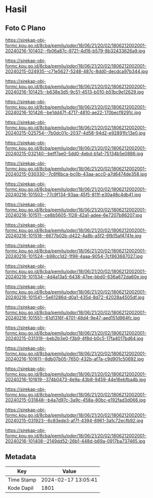 # Hasil

## Foto C Plano

https://sirekap-obj-formc.kpu.go.id/8cba/pemilu/pdpr/18/06/21/20/02/1806212002001-20240216-101402--fb06a87c-9721-4d18-b579-8b32433626a9.jpg

https://sirekap-obj-formc.kpu.go.id/8cba/pemilu/pdpr/18/06/21/20/02/1806212002001-20240215-024935--c71e5627-5248-487c-8dd0-decdca97b344.jpg

https://sirekap-obj-formc.kpu.go.id/8cba/pemilu/pdpr/18/06/21/20/02/1806212002001-20240216-101425--b638e3d5-9c51-4513-b010-b51bc9e12629.jpg

https://sirekap-obj-formc.kpu.go.id/8cba/pemilu/pdpr/18/06/21/20/02/1806212002001-20240216-101426--be1dd47f-4717-4810-ae22-170becf9291c.jpg

https://sirekap-obj-formc.kpu.go.id/8cba/pemilu/pdpr/18/06/21/20/02/1806212002001-20240215-025754--7b0dc01c-2037-4d58-94d2-e92891fc13e0.jpg

https://sirekap-obj-formc.kpu.go.id/8cba/pemilu/pdpr/18/06/21/20/02/1806212002001-20240215-032140--beff7ae0-5dd0-4ebd-b1a1-75134b5e0886.jpg

https://sirekap-obj-formc.kpu.go.id/8cba/pemilu/pdpr/18/06/21/20/02/1806212002001-20240215-030330--7c6f6bca-bc0b-43aa-acc0-a7d6474de358.jpg

https://sirekap-obj-formc.kpu.go.id/8cba/pemilu/pdpr/18/06/21/20/02/1806212002001-20240216-101503--77c9f134-93aa-45f5-811f-e30a48c4db41.jpg

https://sirekap-obj-formc.kpu.go.id/8cba/pemilu/pdpr/18/06/21/20/02/1806212002001-20240216-101511--ce8b5605-1128-42a1-adee-6e7207b86207.jpg

https://sirekap-obj-formc.kpu.go.id/8cba/pemilu/pdpr/18/06/21/20/02/1806212002001-20240216-101518--6677b02b-d422-4a8b-a5f2-6fb15af4741e.jpg

https://sirekap-obj-formc.kpu.go.id/8cba/pemilu/pdpr/18/06/21/20/02/1806212002001-20240216-101524--b98cc1d2-1f98-4aaa-9054-7cf863687027.jpg

https://sirekap-obj-formc.kpu.go.id/8cba/pemilu/pdpr/18/06/21/20/02/1806212002001-20240216-101534--4d4a13a5-6438-47ee-bbd0-636a672da60e.jpg

https://sirekap-obj-formc.kpu.go.id/8cba/pemilu/pdpr/18/06/21/20/02/1806212002001-20240216-101541--5e61286d-d0a1-435d-8d72-42028a4505df.jpg

https://sirekap-obj-formc.kpu.go.id/8cba/pemilu/pdpr/18/06/21/20/02/1806212002001-20240216-101551--61d1316f-4701-48d4-9e47-aed151d964fc.jpg

https://sirekap-obj-formc.kpu.go.id/8cba/pemilu/pdpr/18/06/21/20/02/1806212002001-20240215-031319--beb2b3e0-f3b9-4f8d-b0c5-17fa4017bd64.jpg

https://sirekap-obj-formc.kpu.go.id/8cba/pemilu/pdpr/18/06/21/20/02/1806212002001-20240216-101611--8db07b05-7650-432b-af7a-c9d901c50692.jpg

https://sirekap-obj-formc.kpu.go.id/8cba/pemilu/pdpr/18/06/21/20/02/1806212002001-20240216-101619--374b0473-4e9a-43b8-9459-44e16ebfba4b.jpg

https://sirekap-obj-formc.kpu.go.id/8cba/pemilu/pdpr/18/06/21/20/02/1806212002001-20240215-031848--b4a7d97c-3a9c-458a-80bc-e192fad3d066.jpg

https://sirekap-obj-formc.kpu.go.id/8cba/pemilu/pdpr/18/06/21/20/02/1806212002001-20240215-031923--6c83ede3-af7f-4394-8961-3a1c72ecfb92.jpg

https://sirekap-obj-formc.kpu.go.id/8cba/pemilu/pdpr/18/06/21/20/02/1806212002001-20240216-101408--2149dd52-26b1-448d-b69a-0917ba737465.jpg


## Metadata

| Key        | Value               |
| ---------- | ------------------- |
| Time Stamp | 2024-02-17 13:05:41 |
| Kode Dapil | 1801                |



